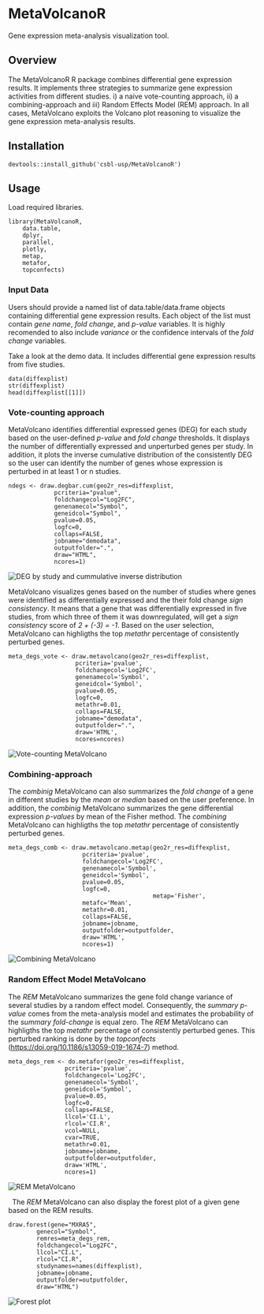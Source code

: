 # MetaVolcanoR

Gene expression meta-analysis visualization tool.

## Overview

The MetaVolcanoR R package combines differential gene expression results. 
It implements three strategies to summarize gene expression activities from 
different studies. i) a naive vote-counting approach, ii) a combining-approach and 
iii) Random Effects Model (REM) approach. In all cases, MetaVolcano exploits the 
Volcano plot reasoning to visualize the gene expression meta-analysis results. 

## Installation
```
devtools::install_github('csbl-usp/MetaVolcanoR')
```

## Usage
Load required libraries.
```
library(MetaVolcanoR,
	data.table,
	dplyr,
	parallel,
	plotly,
	metap,
	metafor,
	topconfects) 
```

### Input Data

Users should provide a named list of data.table/data.frame objects containing 
differential gene expression results. Each object of the list must contain *gene name*,
*fold change*, and *p-value* variables. It is highly recomended to also include *variance* or the
confidence intervals of the *fold change* variables. 

Take a look at the demo data. It includes differential gene expression results from five studies. 

```
data(diffexplist)
str(diffexplist)
head(diffexplist[[1]])
```

### Vote-counting approach

MetaVolcano identifies differential expressed genes (DEG) for each study based on the 
user-defined *p-value* and *fold change* thresholds. It displays the number of differentially
expressed and unperturbed genes per study. In addition, it plots the inverse cumulative distribution 
of the consistently DEG so the user can identify the number of genes whose expression is perturbed 
in at least 1 or n studies.

```
ndegs <- draw.degbar.cum(geo2r_res=diffexplist, 
			 pcriteria="pvalue",
			 foldchangecol="Log2FC",
			 genenamecol="Symbol", 
			 geneidcol="Symbol", 
			 pvalue=0.05, 
			 logfc=0, 
			 collaps=FALSE, 
			 jobname="demodata", 
			 outputfolder=".", 
			 draw="HTML", 
			 ncores=1)
```
![DEG by study and cummulative inverse distribution](https://github.com/csbl-usp/MetaVolcanoR/blob/dev/votecounting_pre_MV.png)

MetaVolcano visualizes genes based on the number of studies where genes were identified as differentially
expressed and the their fold change *sign consistency*. It means that a gene that was differentially expressed 
in five studies, from which three of them it was downregulated, will get a *sign consistency* score of *2 + (-3) = -1*.
Based on the user selection, MetaVolcano can highligths the top *metathr* percentage of consistently perturbed genes.

```
meta_degs_vote <- draw.metavolcano(geo2r_res=diffexplist, 
				   pcriteria='pvalue',
				   foldchangecol='Log2FC',
				   genenamecol='Symbol',
				   geneidcol='Symbol',
				   pvalue=0.05,
				   logfc=0,
				   metathr=0.01,
				   collaps=FALSE, 
				   jobname="demodata",
				   outputfolder=".",
				   draw='HTML',
				   ncores=ncores)
```
![Vote-counting MetaVolcano](https://github.com/csbl-usp/MetaVolcanoR/blob/dev/votecounting_MV.png)

### Combining-approach 

The *combinig* MetaVolcano can also summarizes the *fold change* of a gene in different studies by the *mean* or *median* based 
on the user preference. In addition, the *combinig* MetaVolcano summarizes the gene differential expression *p-values* 
by mean of the Fisher method. The *combining* MetaVolcano can highligths the top *metathr* percentage of consistently perturbed genes.


```
meta_degs_comb <- draw.metavolcano.metap(geo2r_res=diffexplist, 
					 pcriteria='pvalue', 
					 foldchangecol='Log2FC',
					 genenamecol='Symbol', 
					 geneidcol='Symbol',
					 pvalue=0.05,
					 logfc=0, 
                                         metap='Fisher',
					 metafc='Mean',
					 metathr=0.01, 
					 collaps=FALSE,
					 jobname=jobname,
					 outputfolder=outputfolder,
					 draw='HTML',
					 ncores=1)
```
![Combining MetaVolcano](https://github.com/csbl-usp/MetaVolcanoR/blob/dev/combining_MV.png)


### Random Effect Model MetaVolcano

The *REM* MetaVolcano summarizes the gene fold change variance of several studies by a random effect model. 
Consequently, the *summary p-value* comes from the meta-analysis model and estimates the probability of the *summary fold-change*
is equal zero. The *REM* MetaVolcano can highligths the top *metathr* percentage of consistently perturbed genes. This
perturbed ranking is done by the *topconfects* (https://doi.org/10.1186/s13059-019-1674-7) method. 


```
meta_degs_rem <- do.metafor(geo2r_res=diffexplist,
			    pcriteria='pvalue',
			    foldchangecol='Log2FC', 
			    genenamecol='Symbol',
			    geneidcol='Symbol',
			    pvalue=0.05,
			    logfc=0, 
			    collaps=FALSE,
			    llcol='CI.L',
			    rlcol='CI.R',
			    vcol=NULL, 
			    cvar=TRUE,
			    metathr=0.01,
			    jobname=jobname,
			    outputfolder=outputfolder, 
			    draw='HTML',
			    ncores=1)
```

![REM MetaVolcano](https://github.com/csbl-usp/MetaVolcanoR/blob/dev/REM_MV.png)

&nbsp;
The *REM* MetaVolcano can also display the forest plot of a given gene based on the REM results.

```
draw.forest(gene="MXRA5", 
	    genecol="Symbol",
	    remres=meta_degs_rem,
	    foldchangecol="Log2FC",
	    llcol="CI.L",
	    rlcol="CI.R",
	    studynames=names(diffexplist),
	    jobname=jobname,
	    outputfolder=outputfolder,
	    draw="HTML")
```
![Forest plot](https://github.com/csbl-usp/MetaVolcanoR/blob/dev/forestplot.png)


